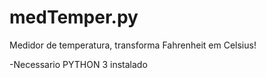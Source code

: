 # medTemper.py
Medidor de temperatura, transforma Fahrenheit em Celsius!

-Necessario PYTHON 3 instalado
